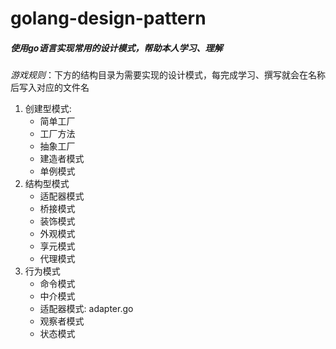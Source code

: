 golang-design-pattern
===

##### 使用go语言实现常用的设计模式，帮助本人学习、理解  
*游戏规则*：下方的结构目录为需要实现的设计模式，每完成学习、撰写就会在名称后写入对应的文件名
1. 创建型模式:
    - 简单工厂 
    - 工厂方法
    - 抽象工厂
    - 建造者模式
    - 单例模式
2. 结构型模式
    - 适配器模式
    - 桥接模式
    - 装饰模式
    - 外观模式
    - 享元模式
    - 代理模式
3. 行为模式
    - 命令模式
    - 中介模式
    - 适配器模式: adapter.go
    - 观察者模式
    - 状态模式
    